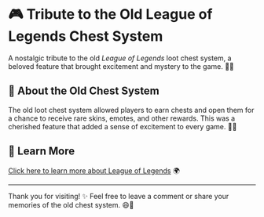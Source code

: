 # 🎮 **Tribute to the Old League of Legends Chest System** 

A nostalgic tribute to the old *League of Legends* loot chest system, a beloved feature that brought excitement and mystery to the game. 💎✨

## 📜 **About the Old Chest System**
The old loot chest system allowed players to earn chests and open them for a chance to receive rare skins, emotes, and other rewards. This was a cherished feature that added a sense of excitement to every game. 🎉💥

## 🔗 **Learn More**
[Click here to learn more about League of Legends](https://www.leagueoflegends.com) 🌍

---

Thank you for visiting! ✨ Feel free to leave a comment or share your memories of the old chest system. 😄💬
